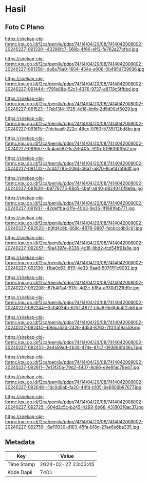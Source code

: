 # Hasil

## Foto C Plano

https://sirekap-obj-formc.kpu.go.id/f2ca/pemilu/pdpr/74/14/04/20/08/7414042008002-20240227-091320--43296fc7-566b-4f60-a1f2-fe762a27bfbd.jpg

https://sirekap-obj-formc.kpu.go.id/f2ca/pemilu/pdpr/74/14/04/20/08/7414042008002-20240227-091358--de8a78a0-1604-454e-a008-0b485d739936.jpg

https://sirekap-obj-formc.kpu.go.id/f2ca/pemilu/pdpr/74/14/04/20/08/7414042008002-20240227-091444--f791b88e-52c1-4376-9737-a8718c5ffbbd.jpg

https://sirekap-obj-formc.kpu.go.id/f2ca/pemilu/pdpr/74/14/04/20/08/7414042008002-20240227-091523--17eb13f4-1725-4c18-bbfb-2d5d00cf5029.jpg

https://sirekap-obj-formc.kpu.go.id/f2ca/pemilu/pdpr/74/14/04/20/08/7414042008002-20240227-091615--7fdcbaa6-222e-48ec-9760-57397f2bd8be.jpg

https://sirekap-obj-formc.kpu.go.id/f2ca/pemilu/pdpr/74/14/04/20/08/7414042008002-20240227-091657--3c4ab587-5c26-40fc-911b-5196ff6ff9d2.jpg

https://sirekap-obj-formc.kpu.go.id/f2ca/pemilu/pdpr/74/14/04/20/08/7414042008002-20240227-091732--2c447785-2094-46a2-a870-8cef47af9dff.jpg

https://sirekap-obj-formc.kpu.go.id/f2ca/pemilu/pdpr/74/14/04/20/08/7414042008002-20240227-091820--b9776775-88d5-4baf-a940-d924040f8e9a.jpg

https://sirekap-obj-formc.kpu.go.id/f2ca/pemilu/pdpr/74/14/04/20/08/7414042008002-20240227-091937--42deffba-21fe-40b3-9e35-1f1681feb771.jpg

https://sirekap-obj-formc.kpu.go.id/f2ca/pemilu/pdpr/74/14/04/20/08/7414042008002-20240227-092023--b9fd4c8b-668c-4878-9887-febbccdb3cb1.jpg

https://sirekap-obj-formc.kpu.go.id/f2ca/pemilu/pdpr/74/14/04/20/08/7414042008002-20240227-092057--f8a4397e-9336-4c16-8bd2-fcd54ff91a8a.jpg

https://sirekap-obj-formc.kpu.go.id/f2ca/pemilu/pdpr/74/14/04/20/08/7414042008002-20240227-092130--f1ba0c63-8111-4e33-9aad-507f7f1c9092.jpg

https://sirekap-obj-formc.kpu.go.id/f2ca/pemilu/pdpr/74/14/04/20/08/7414042008002-20240227-092208--67b4f1a4-917c-4d2c-b18a-a930d221fd9e.jpg

https://sirekap-obj-formc.kpu.go.id/f2ca/pemilu/pdpr/74/14/04/20/08/7414042008002-20240227-092244--3c04034b-675f-4877-b5a6-9c6fdc4f2a58.jpg

https://sirekap-obj-formc.kpu.go.id/f2ca/pemilu/pdpr/74/14/04/20/08/7414042008002-20240227-092414--b8dca52d-2426-4d54-8763-7f011a19ac59.jpg

https://sirekap-obj-formc.kpu.go.id/f2ca/pemilu/pdpr/74/14/04/20/08/7414042008002-20240227-092451--2e4a59ad-4b39-474e-87c7-093866fd46c7.jpg

https://sirekap-obj-formc.kpu.go.id/f2ca/pemilu/pdpr/74/14/04/20/08/7414042008002-20240227-092611--7e13f20a-79d2-4407-8d66-e9e6fac78ed7.jpg

https://sirekap-obj-formc.kpu.go.id/f2ca/pemilu/pdpr/74/14/04/20/08/7414042008002-20240227-092648--1dc0d9ab-fa20-44fd-b105-6e6806b87077.jpg

https://sirekap-obj-formc.kpu.go.id/f2ca/pemilu/pdpr/74/14/04/20/08/7414042008002-20240227-092725--604d2c5c-b245-4299-8b68-431803f8ac37.jpg

https://sirekap-obj-formc.kpu.go.id/f2ca/pemilu/pdpr/74/14/04/20/08/7414042008002-20240227-092759--6af11030-d103-45fa-b18d-27ae6e6ba335.jpg


## Metadata

| Key        | Value               |
| ---------- | ------------------- |
| Time Stamp | 2024-02-27 23:03:45 |
| Kode Dapil | 7401                |



